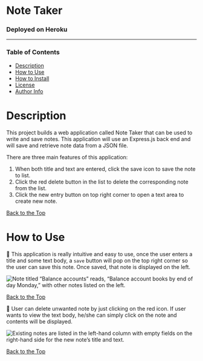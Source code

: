 # **Note Taker**

### **Deployed on Heroku**



---

### **Table of Contents**

- [Description](#description)
- [How to Use](#how-to-use)
- [How to Install](#how-to-install)
- [License](#license)
- [Author Info](#author-info)

# Description

This project builds a web application called Note Taker that can be used to write and save notes. This application will use an Express.js back end and will save and retrieve note data from a JSON file.

There are three main features of this application:

1. When both title and text are entered, click the save icon to save the note to list.
2. Click the red delete button in the list to delete the corresponding note from the list.
3. Click the new entry button on top right corner to open a text area to create new note.

[Back to the Top](#note-taker)


# How to Use

:crystal_ball: This application is really intuitive and easy to use, once the user enters a title and some text body, a `save` button will pop on the top right corner so the user can save this note. Once saved, that note is displayed on the left.

![Note titled “Balance accounts” reads, “Balance account books by end of day Monday,” with other notes listed on the left.](./Assets/11-express-homework-demo-02.png)

[Back to the Top](#note-taker)

:eyes: User can delete unwanted note by just clicking on the red icon. If user wants to view the text body, he/she can simply click on the note and contents will be displayed.

![Existing notes are listed in the left-hand column with empty fields on the right-hand side for the new note’s title and text.](./Assets/11-express-homework-demo-01.png)

[Back to the Top](#note-taker)




